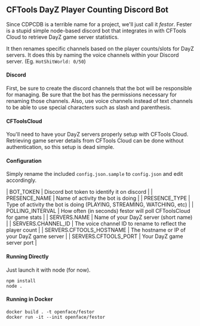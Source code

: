 ## CFTools DayZ Player Counting Discord Bot

Since CDPCDB is a terrible name for a project, we'll just call it *festor*.   Fester is a stupid simple
node-based discord bot that integrates in with CFTools Cloud to retrieve DayZ game server statistics.

It then renames specific channels based on the player counts/slots for DayZ servers.  It does this by 
naming the voice channels within your Discord server.  (Eg. `HotShitWorld: 0/50`)


#### Discord

First, be sure to create the discord channels that the bot will be responsible for managing.   Be sure that the bot
has the permissions necessary for renaming those channels.  Also, use voice channels instead of text channels to be
able to use special characters such as slash and parenthesis.

#### CFToolsCloud

You'll need to have your DayZ servers properly setup with CFTools Cloud.   Retrieving game server details
from CFTools Cloud can be done without authentication, so this setup is dead simple.

#### Configuration

Simply rename the included `config.json.sample` to `config.json` and edit accordingly.

| BOT_TOKEN                 | Discord bot token to identify it on discord |
| PRESENCE_NAME             | Name of activity the bot is doing |
| PRESENCE_TYPE             | Type of activity the bot is doing (PLAYING, STREAMING, WATCHING, etc) |
| POLLING_INTERVAL          | How often (in seconds) festor will poll CFToolsCloud for game stats |
| SERVERS.NAME              | Name of your DayZ server (short name) |
| SERVERS.CHANNEL_ID        | The voice channel ID to rename to reflect the player count |
| SERVERS.CFTOOLS_HOSTNAME  | The hostname or IP of your DayZ game server |
| SERVERS.CFTOOLS_PORT      | Your DayZ game server port |

#### Running Directly

Just launch it with node (for now).

```
npm install
node .
```

#### Running in Docker

```
docker build . -t openface/festor
docker run -it --init openface/festor
```
